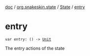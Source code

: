 [doc](../../index.md) / [org.snakeskin.state](../index.md) / [State](index.md) / [entry](./entry.md)

# entry

`var entry: () -> `[`Unit`](https://kotlinlang.org/api/latest/jvm/stdlib/kotlin/-unit/index.html)

The entry actions of the state

